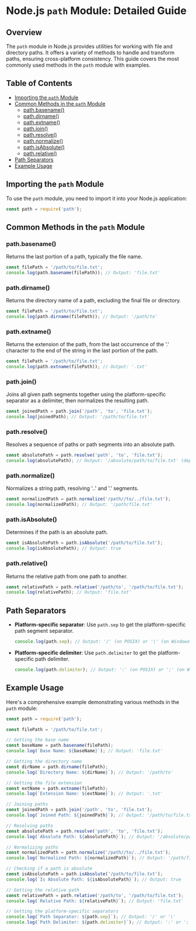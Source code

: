 # Node.js `path` Module: Detailed Guide

## Overview

The `path` module in Node.js provides utilities for working with file and directory paths. It offers a variety of methods to handle and transform paths, ensuring cross-platform consistency. This guide covers the most commonly used methods in the `path` module with examples.

## Table of Contents

- [Importing the `path` Module](#importing-the-path-module)
- [Common Methods in the `path` Module](#common-methods-in-the-path-module)
  - [path.basename()](#pathbasename)
  - [path.dirname()](#pathdirname)
  - [path.extname()](#pathextname)
  - [path.join()](#pathjoin)
  - [path.resolve()](#pathresolve)
  - [path.normalize()](#pathnormalize)
  - [path.isAbsolute()](#pathisabsolute)
  - [path.relative()](#pathrelative)
- [Path Separators](#path-separators)
- [Example Usage](#example-usage)

## Importing the `path` Module

To use the `path` module, you need to import it into your Node.js application:

```javascript
const path = require('path');
```

## Common Methods in the `path` Module

### path.basename()

Returns the last portion of a path, typically the file name.

```javascript
const filePath = '/path/to/file.txt';
console.log(path.basename(filePath)); // Output: 'file.txt'
```

### path.dirname()

Returns the directory name of a path, excluding the final file or directory.

```javascript
const filePath = '/path/to/file.txt';
console.log(path.dirname(filePath)); // Output: '/path/to'
```

### path.extname()

Returns the extension of the path, from the last occurrence of the '.' character to the end of the string in the last portion of the path.

```javascript
const filePath = '/path/to/file.txt';
console.log(path.extname(filePath)); // Output: '.txt'
```

### path.join()

Joins all given path segments together using the platform-specific separator as a delimiter, then normalizes the resulting path.

```javascript
const joinedPath = path.join('/path', 'to', 'file.txt');
console.log(joinedPath); // Output: '/path/to/file.txt'
```

### path.resolve()

Resolves a sequence of paths or path segments into an absolute path.

```javascript
const absolutePath = path.resolve('path', 'to', 'file.txt');
console.log(absolutePath); // Output: '/absolute/path/to/file.txt' (depends on current working directory)
```

### path.normalize()

Normalizes a string path, resolving '..' and '.' segments.

```javascript
const normalizedPath = path.normalize('/path//to/../file.txt');
console.log(normalizedPath); // Output: '/path/file.txt'
```

### path.isAbsolute()

Determines if the path is an absolute path.

```javascript
const isAbsolutePath = path.isAbsolute('/path/to/file.txt');
console.log(isAbsolutePath); // Output: true
```

### path.relative()

Returns the relative path from one path to another.

```javascript
const relativePath = path.relative('/path/to', '/path/to/file.txt');
console.log(relativePath); // Output: 'file.txt'
```

## Path Separators

- **Platform-specific separator**: Use `path.sep` to get the platform-specific path segment separator.

  ```javascript
  console.log(path.sep); // Output: '/' (on POSIX) or '\' (on Windows)
  ```

- **Platform-specific delimiter**: Use `path.delimiter` to get the platform-specific path delimiter.

  ```javascript
  console.log(path.delimiter); // Output: ':' (on POSIX) or ';' (on Windows)
  ```

## Example Usage

Here's a comprehensive example demonstrating various methods in the `path` module:

```javascript
const path = require('path');

const filePath = '/path/to/file.txt';

// Getting the base name
const baseName = path.basename(filePath);
console.log(`Base Name: ${baseName}`); // Output: 'file.txt'

// Getting the directory name
const dirName = path.dirname(filePath);
console.log(`Directory Name: ${dirName}`); // Output: '/path/to'

// Getting the file extension
const extName = path.extname(filePath);
console.log(`Extension Name: ${extName}`); // Output: '.txt'

// Joining paths
const joinedPath = path.join('/path', 'to', 'file.txt');
console.log(`Joined Path: ${joinedPath}`); // Output: '/path/to/file.txt'

// Resolving paths
const absolutePath = path.resolve('path', 'to', 'file.txt');
console.log(`Absolute Path: ${absolutePath}`); // Output: '/absolute/path/to/file.txt'

// Normalizing paths
const normalizedPath = path.normalize('/path//to/../file.txt');
console.log(`Normalized Path: ${normalizedPath}`); // Output: '/path/file.txt'

// Checking if a path is absolute
const isAbsolutePath = path.isAbsolute('/path/to/file.txt');
console.log(`Is Absolute Path: ${isAbsolutePath}`); // Output: true

// Getting the relative path
const relativePath = path.relative('/path/to', '/path/to/file.txt');
console.log(`Relative Path: ${relativePath}`); // Output: 'file.txt'

// Getting the platform-specific separators
console.log(`Path Separator: ${path.sep}`); // Output: '/' or '\'
console.log(`Path Delimiter: ${path.delimiter}`); // Output: ':' or ';'
```


